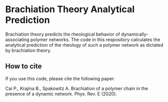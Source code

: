 Brachiation Theory Analytical Prediction
======================================

Brachiation theory predicts the rheological behavior of dynamically-associating polymer networks. The code in this respository calculates the analytical prediction of the rheology of such a polymer network as dictated by brachiation theory. 

## How to cite

If you use this code, please cite the following paper:

Cai P., Krajina B., Spakowitz A. Brachiation of a polymer chain in the presence of a dynamic network. Phys. Rev. E (2020). 